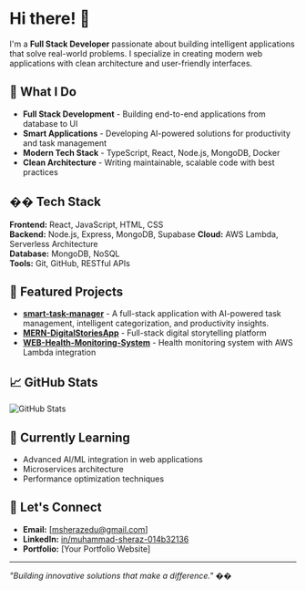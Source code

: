 # Hi there! 👋

I'm a **Full Stack Developer** passionate about building intelligent applications that solve real-world problems. I specialize in creating modern web applications with clean architecture and user-friendly interfaces.

## 🚀 What I Do

- **Full Stack Development** - Building end-to-end applications from database to UI
- **Smart Applications** - Developing AI-powered solutions for productivity and task management
- **Modern Tech Stack** - TypeScript, React, Node.js, MongoDB, Docker
- **Clean Architecture** - Writing maintainable, scalable code with best practices

## ��️ Tech Stack

**Frontend:** React, JavaScript, HTML, CSS  
**Backend:** Node.js, Express, MongoDB, Supabase
**Cloud:** AWS Lambda, Serverless Architecture  
**Database:** MongoDB, NoSQL  
**Tools:** Git, GitHub, RESTful APIs

## 🌟 Featured Projects

- **[smart-task-manager](https://github.com/msheraz2022skipq/smart-task-manager)** - A full-stack application with AI-powered task management, intelligent categorization, and productivity insights.
- **[MERN-DigitalStoriesApp](https://github.com/msheraz2022skipq/MERN-DigitalStoriesApp)** - Full-stack digital storytelling platform
- **[WEB-Health-Monitoring-System](https://github.com/msheraz2022skipq/WEB-Health-Monitoring-System)** - Health monitoring system with AWS Lambda integration


## 📈 GitHub Stats

![GitHub Stats](https://github-readme-stats.vercel.app/api?username=msheraz2022skipq&show_icons=true&theme=default&hide_border=true)

## 🌱 Currently Learning

- Advanced AI/ML integration in web applications
- Microservices architecture
- Performance optimization techniques

## 💬 Let's Connect

- **Email:** [msherazedu@gmail.com]
- **LinkedIn:** [in/muhammad-sheraz-014b32136](https://linkedin.com/in/muhammad-sheraz-014b32136)
- **Portfolio:** [Your Portfolio Website]

---

*"Building innovative solutions that make a difference."* ��
